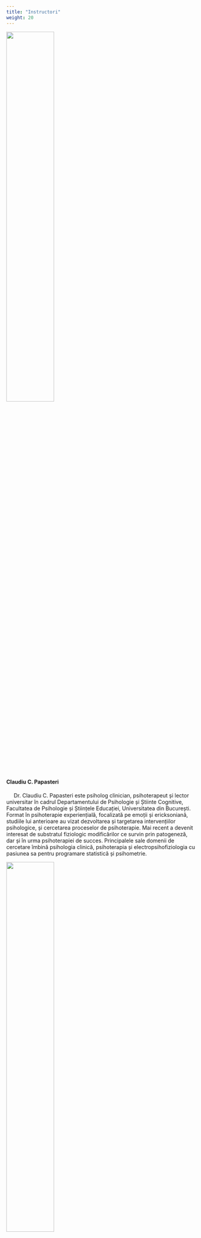 ```yaml
---
title: "Instructori"
weight: 20
---
```


<div class="container">
  <div class="row">
      <!-- team member 3 -->
      <div class="team-member px-3 py-3 bg-white shadow shadow--no-hover text-justify d-block match-height cardLink">
        <img
          src="/images/instr1_Papasteri.png"
          width="50%" height="50%"
          alt=""
          class="team-member__image"/>
        <p class="team-member__name"><h4>Claudiu C. Papasteri</h4></p>
        <p class="team-member__description">
        &nbsp;&nbsp;&nbsp;&nbsp;
          Dr. Claudiu C. Papasteri este psiholog clinician, psihoterapeut și lector universitar în cadrul Departamentului de Psihologie și Știinte Cognitive, Facultatea de Psihologie și Științele Educației, Universitatea din București. Format în psihoterapie experiențială, focalizată pe emoții și ericksoniană, studiile lui anterioare au vizat dezvoltarea și targetarea intervențiilor psihologice, și cercetarea proceselor de psihoterapie. Mai recent a devenit interesat de substratul fiziologic modificărilor ce survin prin patogeneză, dar și în urma psihoterapiei de succes. Principalele sale domenii de cercetare îmbină psihologia clinică, psihoterapia și electropsihofiziologia cu pasiunea sa pentru programare statistică și psihometrie.
        </p>
      </div>
      <!-- team member 2 -->
      <div class="team-member px-3 py-3 bg-white shadow shadow--no-hover text-justify d-block match-height cardLink">
        <img
          src="/images/instr2_Toma.png"
          width="50%" height="50%"
          alt=""
          class="team-member__image"/>
        <p class="team-member__name"><h4>Ana Toma</h4></p>
        <p class="team-member__description">
        &nbsp;&nbsp;&nbsp;&nbsp;
          Ana Toma este psiholog, student-doctorand și asistent universitar doctorand la Facultatea de Psihologie și Științele Educației, Universitatea din București. Ana este specializată în psihoterapie cognitiv-comportamentală și psihologie clinică și urmează în prezent cursuri de formare în psihoterapia focalizată pe emoții. Ca cercetător, Ana se centrează pe psihologia cuplului în cadrul tezei de doctorat, fiind de asemenea interesata de neuroștiința cogniției sociale. Pe lângă neuroștiințe, activitatea de predare include subiecte precum psihoterapia și statistica în științele sociale.
        </p>
      </div>
  </div>
</div>
